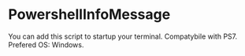 # PowershellInfoMessage
You can add this script to startup your terminal. 
Compatybile with PS7.
Prefered OS: Windows.
